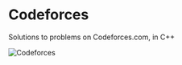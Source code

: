 # Codeforces
Solutions to problems on Codeforces.com, in C++

![Codeforces](https://cloud.githubusercontent.com/assets/11466676/21741949/909394ca-d50a-11e6-8221-8b420c1ae349.png)
